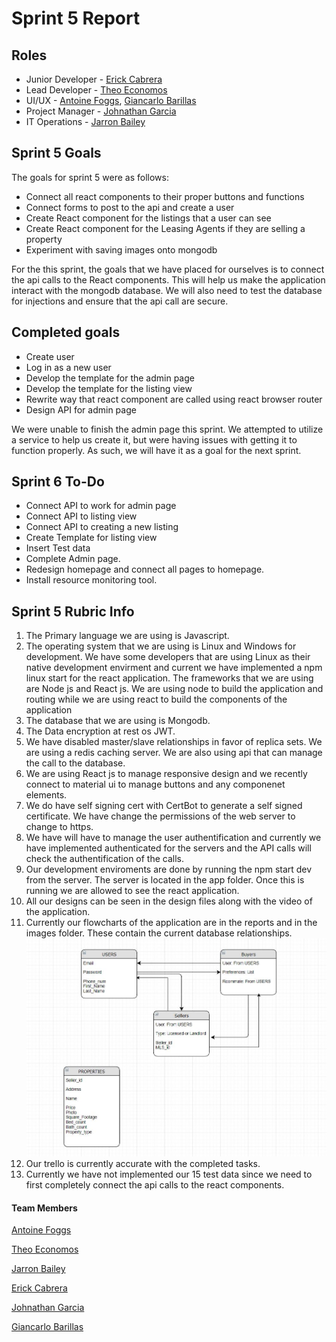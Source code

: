 # Sprint 5 Report

## Roles

- Junior Developer - [Erick Cabrera](https://github.com/ecabrera796)
- Lead Developer - [Theo Economos](https://github.com/teconomo)
- UI/UX - [Antoine Foggs](https://github.com/AFoggs), [Giancarlo Barillas](https://github.com/giancarlobarillas)
- Project Manager - [Johnathan Garcia](https://github.com/)
- IT Operations - [Jarron Bailey](https://github.com/jarronb)

## Sprint 5 Goals

The goals for sprint 5 were as follows:

- Connect all react components to their proper buttons and functions
- Connect forms to post to the api and create a user
- Create React component for the listings that a user can see
- Create React component for the Leasing Agents if they are selling a property
- Experiment with saving images onto mongodb

For the this sprint, the goals that we have placed for ourselves is to connect the api calls to the React components. This will help us make the application interact with the mongodb database. We will also need to test the database for injections and ensure that the api call are secure.

## Completed goals

- Create user
- Log in as a new user
- Develop the template for the admin page
- Develop the template for the listing view
- Rewrite way that react component are called using react browser router
- Design API for admin page

We were unable to finish the admin page this sprint. We attempted to utilize a service to help us create it, but were having issues with getting it to function properly. As such, we will have it as a goal for the next sprint.

## Sprint 6 To-Do

- Connect API to work for admin page
- Connect API to listing view
- Connect API to creating a new listing
- Create Template for listing view
- Insert Test data
- Complete Admin page.
- Redesign homepage and connect all pages to homepage.
- Install resource monitoring tool.

## Sprint 5 Rubric Info

1. The Primary language we are using is Javascript.
2. The operating system that we are using is Linux and Windows for development. We have some developers that are using Linux as their native development envirment and current we have implemented a npm linux start for the react application. The frameworks that we are using are Node js and React js. We are using node to build the application and routing while we are using react to build the components of the application
3. The database that we are using is Mongodb.
4. The Data encryption at rest os JWT.
5. We have disabled master/slave relationships in favor of replica sets. We are using a redis caching server. We are also using api that can manage the call to the database.
6. We are using React js to manage responsive design and we recently connect to material ui to manage buttons and any componenet elements.
7. We do have self signing cert with CertBot to generate a self signed certificate. We have change the permissions of the web server to change to https.
8. We have will have to manage the user authentification and currently we have implemented authenticated for the servers and the API calls will check the authentification of the calls.
9. Our development enviroments are done by running the npm start dev from the server. The server is located in the app folder. Once this is running we are allowed to see the react application.
10. All our designs can be seen in the design files along with the video of the application.
11. Currently our flowcharts of the application are in the reports and in the images folder. These contain the current database relationships.
    ![DB Schema](../../images/sprint3/ERD_roomie.JPG)
12. Our trello is currently accurate with the completed tasks.
13. Currently we have not implemented our 15 test data since we need to first completely connect the api calls to the react components.

#### Team Members

[Antoine Foggs](https://github.com/AFoggs)

[Theo Economos](https://github.com/teconomo)

[Jarron Bailey](https://github.com/jarronb)

[Erick Cabrera](https://github.com/ecabrera796)

[Johnathan Garcia](https://github.com/)

[Giancarlo Barillas](https://github.com/giancarlobarillas)
